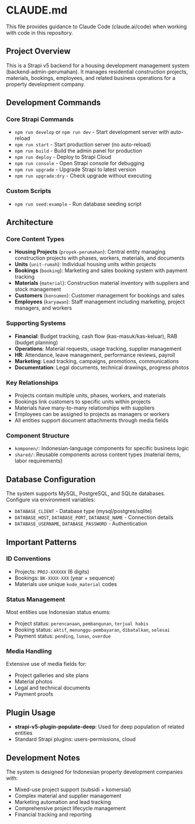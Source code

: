 # CLAUDE.md

This file provides guidance to Claude Code (claude.ai/code) when working with code in this repository.

## Project Overview

This is a Strapi v5 backend for a housing development management system (backend-admin-perumahan). It manages residential construction projects, materials, bookings, employees, and related business operations for a property development company.

## Development Commands

### Core Strapi Commands
- `npm run develop` or `npm run dev` - Start development server with auto-reload
- `npm run start` - Start production server (no auto-reload)
- `npm run build` - Build the admin panel for production
- `npm run deploy` - Deploy to Strapi Cloud
- `npm run console` - Open Strapi console for debugging
- `npm run upgrade` - Upgrade Strapi to latest version
- `npm run upgrade:dry` - Check upgrade without executing

### Custom Scripts
- `npm run seed:example` - Run database seeding script

## Architecture

### Core Content Types
- **Housing Projects** (`proyek-perumahan`): Central entity managing construction projects with phases, workers, materials, and documents
- **Units** (`unit-rumah`): Individual housing units within projects
- **Bookings** (`booking`): Marketing and sales booking system with payment tracking
- **Materials** (`material`): Construction material inventory with suppliers and stock management
- **Customers** (`konsumen`): Customer management for bookings and sales
- **Employees** (`karyawan`): Staff management including marketing, project managers, and workers

### Supporting Systems
- **Financial**: Budget tracking, cash flow (kas-masuk/kas-keluar), RAB (budget planning)
- **Operations**: Material requests, usage tracking, supplier management
- **HR**: Attendance, leave management, performance reviews, payroll
- **Marketing**: Lead tracking, campaigns, promotions, communications
- **Documentation**: Legal documents, technical drawings, progress photos

### Key Relationships
- Projects contain multiple units, phases, workers, and materials
- Bookings link customers to specific units within projects
- Materials have many-to-many relationships with suppliers
- Employees can be assigned to projects as managers or workers
- All entities support document attachments through media fields

### Component Structure
- `komponen/`: Indonesian-language components for specific business logic
- `shared/`: Reusable components across content types (material items, labor requirements)

## Database Configuration

The system supports MySQL, PostgreSQL, and SQLite databases. Configure via environment variables:
- `DATABASE_CLIENT` - Database type (mysql/postgres/sqlite)
- `DATABASE_HOST`, `DATABASE_PORT`, `DATABASE_NAME` - Connection details
- `DATABASE_USERNAME`, `DATABASE_PASSWORD` - Authentication

## Important Patterns

### ID Conventions
- Projects: `PROJ-XXXXXX` (6 digits)
- Bookings: `BK-XXXX-XXX` (year + sequence)
- Materials use unique `kode_material` codes

### Status Management
Most entities use Indonesian status enums:
- Project status: `perencanaan`, `pembangunan`, `terjual habis`
- Booking status: `aktif`, `menunggu-pembayaran`, `dibatalkan`, `selesai`
- Payment status: `pending`, `lunas`, `overdue`

### Media Handling
Extensive use of media fields for:
- Project galleries and site plans
- Material photos
- Legal and technical documents
- Payment proofs

## Plugin Usage

- **strapi-v5-plugin-populate-deep**: Used for deep population of related entities
- Standard Strapi plugins: users-permissions, cloud

## Development Notes

The system is designed for Indonesian property development companies with:
- Mixed-use project support (subsidi + komersial)
- Complex material and supplier management
- Marketing automation and lead tracking
- Comprehensive project lifecycle management
- Financial tracking and reporting